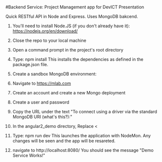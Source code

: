 #Backend Service: Project Management app for DevICT Presentation

Quick RESTful API in Node and Express. Uses MongoDB bakcend.

1) You'll need to install Node.JS (if you don't already have it): https://nodejs.org/en/download/

2) Close the repo to your local machine

3) Open a command prompt in the project's root directory

4) Type: npm install This installs the dependencies as defined in the package.json file.

5) Create a sandbox MongoDB environment: 
  1) Navigate to https://mlab.com 
  
  2) Create an account and create a new Mongo deployment 
  
  3) Create a user and password 
  
  4) Copy the URL under the text "To connect using a driver via the standard MongoDB URI (what's this?):" 
  
  5) In the angular2_demo directory, Replace <

5) Type: npm run dev This launches the application with NodeMon. Any changes will be seen and the app will be resareted.

6) navigate to http://localhost:8080/ You should see the message "Demo Service Works!"
